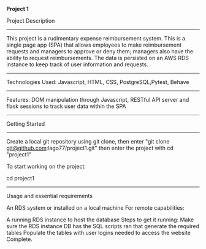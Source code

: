 **Project 1**

Project Description

-------------------

This project is a rudimentary expense reimbursement system. This is a single page app (SPA) that allows employees to make reimbursement requests and managers to approve or deny them; managers also have the ability to request reimbursements. The data is persisted on an AWS RDS instance to keep track of user information and requests.

-----------------

Technologies Used: Javascript, HTML, CSS, PostgreSQL,Pytest, Behave

-----------------

Features: DOM manipulation through Javascript, RESTful API server and flask sessions to track user data within the SPA

-----------------

Getting Started

-----------------


Create a local git repository using git clone, then enter "git clone git@github.com:lago77/project1.git" then enter the project with cd "project1"

To start working on the project:

cd project1

-----------------

Usage and essential requirements

An RDS system or installed on a local machine
For remote capabilities:

A running RDS instance to host the database
Steps to get it running:
Make sure the RDS instance DB has the SQL scripts ran that generate the required tables
Populate the tables with user logins needed to access the website
Complete.